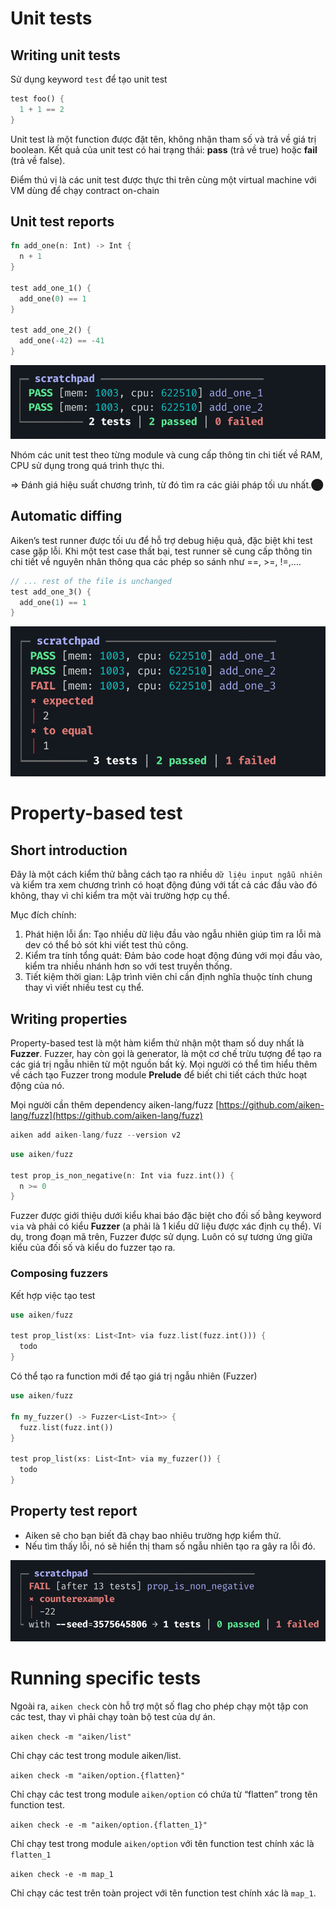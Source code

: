 # Unit tests

## Writing unit tests

Sử dụng keyword `test` để tạo unit test

```rust
test foo() {
  1 + 1 == 2
}
```

Unit test là một function được đặt tên, không nhận tham số và trả về giá trị boolean. Kết quả của unit test có hai trạng thái: **pass** (trả về true) hoặc **fail** (trả về false).

Điểm thú vị là các unit test được thực thi trên cùng một virtual machine với VM dùng để chạy contract on-chain

## Unit test reports

```rust
fn add_one(n: Int) -> Int {
  n + 1
}
 
test add_one_1() {
  add_one(0) == 1
}
 
test add_one_2() {
  add_one(-42) == -41
}
```

![image.png](img/1.png)

Nhóm các unit test theo từng module và cung cấp thông tin chi tiết về RAM, CPU sử dụng trong quá trình thực thi. 

⇒ Đánh giá hiệu suất chương trình, từ đó tìm ra các giải pháp tối ưu nhất.⬤

## Automatic diffing

Aiken’s test runner được tối ưu để hỗ trợ debug hiệu quả, đặc biệt khi test case gặp lỗi. Khi một test case thất bại, test runner sẽ cung cấp thông tin chi tiết về nguyên nhân thông qua các phép so sánh như ==, >=, !=,….

```rust
// ... rest of the file is unchanged
test add_one_3() {
  add_one(1) == 1
}
```

![image.png](img/2.png)

# Property-based test

## Short introduction

Đây là một cách kiểm thử bằng cách tạo ra nhiều `dữ liệu input ngẫu nhiên` và kiểm tra xem chương trình có hoạt động đúng với tất cả các đầu vào đó không, thay vì chỉ kiểm tra một vài trường hợp cụ thể.

Mục đích chính:

1. Phát hiện lỗi ẩn: Tạo nhiều dữ liệu đầu vào ngẫu nhiên giúp tìm ra lỗi mà dev có thể bỏ sót khi viết test thủ công.
2. Kiểm tra tính tổng quát: Đảm bảo code hoạt động đúng với mọi đầu vào, kiểm tra nhiều nhánh hơn so với test truyền thống.
3. Tiết kiệm thời gian: Lập trình viên chỉ cần định nghĩa thuộc tính chung thay vì viết nhiều test cụ thể.

## Writing properties

Property-based test là một hàm kiểm thử nhận một tham số duy nhất là **Fuzzer**. Fuzzer, hay còn gọi là generator, là một cơ chế trừu tượng để tạo ra các giá trị ngẫu nhiên từ một nguồn bất kỳ. Mọi người có thể tìm hiểu thêm về cách tạo Fuzzer trong module **Prelude** để biết chi tiết cách thức hoạt động của nó.

Mọi người cần thêm dependency aiken-lang/fuzz [https://github.com/aiken-lang/fuzz](https://github.com/aiken-lang/fuzz)

```rust
aiken add aiken-lang/fuzz --version v2
```

```rust
use aiken/fuzz
 
test prop_is_non_negative(n: Int via fuzz.int()) {
  n >= 0
}
```

Fuzzer được giới thiệu dưới kiểu khai báo đặc biệt cho đối số bằng keyword `via` và phải có kiểu **Fuzzer<a>** (a phải là 1 kiểu dữ liệu được xác định cụ thể). Ví dụ, trong đoạn mã trên, Fuzzer<Int> được sử dụng. Luôn có sự tương ứng giữa kiểu của đối số và kiểu do fuzzer tạo ra.

### Composing fuzzers

Kết hợp việc tạo test

```rust
use aiken/fuzz
 
test prop_list(xs: List<Int> via fuzz.list(fuzz.int())) {
  todo
}
```

Có thể tạo ra function mới để tạo giá trị ngẫu nhiên (Fuzzer)

```rust
use aiken/fuzz
 
fn my_fuzzer() -> Fuzzer<List<Int>> {
  fuzz.list(fuzz.int())
}
 
test prop_list(xs: List<Int> via my_fuzzer()) {
  todo
}
```

## Property test report

- Aiken sẽ cho bạn biết đã chạy bao nhiêu trường hợp kiểm thử.
- Nếu tìm thấy lỗi, nó sẽ hiển thị tham số ngẫu nhiên tạo ra gây ra lỗi đó.

![image.png](img/3.png)

# Running specific tests

Ngoài ra,  `aiken check` còn hỗ trợ một số flag cho phép chạy một tập con các test, thay vì phải chạy toàn bộ test của dự án.

`aiken check -m "aiken/list"`

Chỉ chạy các test trong module aiken/list.

`aiken check -m "aiken/option.{flatten}"`

Chỉ chạy các test trong module `aiken/option` có chứa từ “flatten” trong tên function test.

`aiken check -e -m "aiken/option.{flatten_1}"`

Chỉ chạy test trong module `aiken/option` với tên function test chính xác là `flatten_1`

`aiken check -e -m map_1`

Chỉ chạy các test trên toàn project với tên function test chính xác là `map_1`.